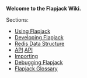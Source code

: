 **Welcome to the Flapjack Wiki.**

Sections:

- [Using Flapjack](wiki/USING)
- [Developing Flapjack](wiki/DEVELOPING)
- [Redis Data Structure](wiki/DATA_STRUCTURES)
- [API](wiki/API) [API](/API)
- [Importing](wiki/IMPORTING)
- [Debugging Flapjack](wiki/DEBUGGING)
- [Flapjack Glossary](wiki/GLOSSARY)
